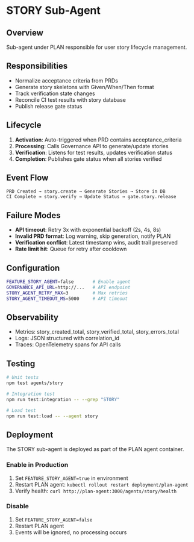 # STORY Sub-Agent

## Overview
Sub-agent under PLAN responsible for user story lifecycle management.

## Responsibilities
- Normalize acceptance criteria from PRDs
- Generate story skeletons with Given/When/Then format
- Track verification state changes
- Reconcile CI test results with story database
- Publish release gate status

## Lifecycle
1. **Activation**: Auto-triggered when PRD contains acceptance_criteria
2. **Processing**: Calls Governance API to generate/update stories
3. **Verification**: Listens for test results, updates verification status
4. **Completion**: Publishes gate status when all stories verified

## Event Flow
```
PRD Created → story.create → Generate Stories → Store in DB
CI Complete → story.verify → Update Status → gate.story.release
```

## Failure Modes
- **API timeout**: Retry 3x with exponential backoff (2s, 4s, 8s)
- **Invalid PRD format**: Log warning, skip generation, notify PLAN
- **Verification conflict**: Latest timestamp wins, audit trail preserved
- **Rate limit hit**: Queue for retry after cooldown

## Configuration
```bash
FEATURE_STORY_AGENT=false       # Enable agent
GOVERNANCE_API_URL=http://...   # API endpoint
STORY_AGENT_RETRY_MAX=3         # Max retries
STORY_AGENT_TIMEOUT_MS=5000     # API timeout
```

## Observability
- Metrics: story_created_total, story_verified_total, story_errors_total
- Logs: JSON structured with correlation_id
- Traces: OpenTelemetry spans for API calls

## Testing
```bash
# Unit tests
npm test agents/story

# Integration test
npm run test:integration -- --grep "STORY"

# Load test
npm run test:load -- --agent story
```

## Deployment
The STORY sub-agent is deployed as part of the PLAN agent container.

### Enable in Production
1. Set `FEATURE_STORY_AGENT=true` in environment
2. Restart PLAN agent: `kubectl rollout restart deployment/plan-agent`
3. Verify health: `curl http://plan-agent:3000/agents/story/health`

### Disable
1. Set `FEATURE_STORY_AGENT=false`
2. Restart PLAN agent
3. Events will be ignored, no processing occurs